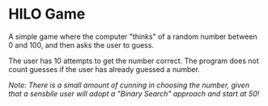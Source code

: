 # HILO Game

A simple game where the computer "thinks" of a random number between 0 and 100,
and then asks the user to guess.

The user has 10 attempts to get the number correct. The program does not count
guesses if the user has already guessed a number.

_Note: There is a small amount of cunning in choosing the number, given that
a sensbile user will adopt a "Binary Search" approach and start at 50!_